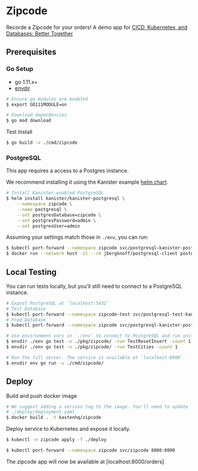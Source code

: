 # Zipcode

Recorde a Zipcode for your orders! A demo app for [CICD, Kubernetes, and Databases:
Better Together
](https://kccna18.sched.com/event/GrSq/cicd-kubernetes-and-databases-better-together-niraj-tolia-tom-manville-kasten)

## Prerequisites

### Go Setup

* go 1.11.x+
* [envdir](http://manpages.ubuntu.com/manpages/trusty/man8/envdir.8.html)

```bash
# Ensure go modules are enabled
$ export GO111MODULE=on

# Download dependencies
$ go mod download
```

Test Install
```bash
$ go build -v ./cmd/zipcode
```

### PostgreSQL

This app requires a access to a Postgres instance.

We recommend installing it using the Kanister example [helm chart](https://docs.kanister.io/helm_instructions/pgsql_instructions.html).

```bash
# Install Kanister-enabled PostgreSQL
$ helm install kanister/kanister-postgresql \
    --namespace zipcode \
    --name postgresql \
    --set postgresDatabase=zipcode \
    --set postgresPassword=admin \
    --set postgresUser=admin
```

Assuming your settings match those in `./env`, you can run:
```bash
$ kubectl port-forward --namespace zipcode svc/postgresql-kanister-postgresql 5432:5432
$ docker run --network host -it --rm jbergknoff/postgresql-client postgresql://admin:admin@127.0.0.1:5432/zipcode
```

## Local Testing

You can run tests locally, but you'll still need to connect to a PostgreSQL
instance.
```bash
# Expost PostgreSQL at `localhost:5432`
# Test Database
$ kubectl port-forward --namespace zipcode-test svc/postgresql-test-kanister-postgresql 5432:5432
# Prod Database
$ kubectl port-forward --namespace zipcode svc/postgresql-kanister-postgresql 5432:5432

# Use environment vars in `./env` to connect to PostgreSQL and run unit tests.
$ envdir ./env go test -v ./pkg/zipcode/ -run TestResetInsert -count 1
$ envdir ./env go test -v ./pkg/zipcode/ -run TestCities -count 1

# Run the full server. The service is available at `localhost:8000`.
$ envdir env go run -v ./cmd/zipcode/
```

## Deploy

Build and push docker image

```bash
# We suggest adding a version tag to the image. You'll need to update
# ./deploy/deployment.yaml
$ docker build . -t kastenhq/zipcode
```

Deploy service to Kubernetes and expose it locally.
```bash
$ kubectl -n zipcode apply -f ./deploy

$ kubectl port-forward --namespace zipcode svc/zipcode 8000:8000
```

The zipcode app will now be available at [localhost:8000/orders]
